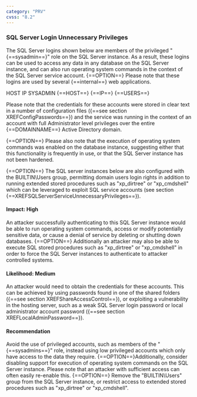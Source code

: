 ```yaml
---
category: "PRV"
cvss: "8.2"
---
```

### SQL Server Login Unnecessary Privileges
The SQL Server logins shown below are members of the privileged "{==sysadmin==}" role on the SQL Server instance. As a result, these logins can be used to access any data in any database on the SQL Server instance, and can also run operating system commands in the context of the SQL Server service account. {==OPTION==} Please note that these logins are used by several {==internal==} web applications.

HOST
IP
SYSADMIN
{==HOST==}
{==IP==}
{==USERS==}

Please note that the credentials for these accounts were stored in clear text in a number of configuration files ({==see section XREFConfigPasswords==}) and the service was running in the context of an account with full Administrator level privileges over the entire {==DOMAINNAME==} Active Directory domain.

{==OPTION==} Please also note that the execution of operating system commands was enabled on the database instance, suggesting either that this functionality is frequently in use, or that the SQL Server instance has not been hardened.

{==OPTION==} The SQL server instances below are also configured with the BUILTIN\Users group, permitting domain users login rights in addition to running extended stored procedures such as "xp_dirtree" or "xp_cmdshell" which can be leveraged to exploit SQL service accounts (see section {==XREFSQLServerServiceUnnecessaryPrivileges==}).
#### Impact: High
An attacker successfully authenticating to this SQL Server instance would be able to run operating system commands, access or modify potentially sensitive data, or cause a denial of service by deleting or shutting down databases. {==OPTION==} Additionally an attacker may also be able to execute SQL stored procedures such as "xp_dirtree" or "xp_cmdshell" in order to force the SQL Server instances to authenticate to attacker controlled systems.
#### Likelihood: Medium
An attacker would need to obtain the credentials for these accounts. This can be achieved by using passwords found in one of the shared folders ({==see section XREFShareAccessControl==}), or exploiting a vulnerability in the hosting server, such as a weak SQL Server login password or local administrator account password ({==see section XREFLocalAdminPassword==}).
#### Recommendation
Avoid the use of privileged accounts, such as members of the "{==sysadmins==}" role, instead using low privileged accounts which only have access to the data they require. {==OPTION==}Additionally, consider disabling support for execution of operating system commands on the SQL Server instance. Please note that an attacker with sufficient access can often easily re-enable this. {==OPTION==} Remove the "BUILTIN\Users" group from the SQL Server instance, or restrict access to extended stored procedures such as "xp_dirtree" or "xp_cmdshell".
